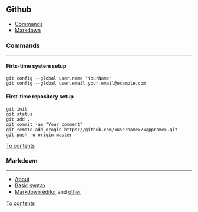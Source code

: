 ## Github


* [Commands](#commands)
* [Markdown](#markdown)

### Commands

---

#### Firts-time system setup

```
git config --global user.name "YourName"
git config --global user.email your.email@example.com
```

#### First-time repository setup

```
git init
git status
git add .
git commit -am "Your comment"
git remote add orogin https://github.com/<username>/<appname>.git
git push -u origin master
```

[To contents](#github)

### Markdown

---

* [About](https://help.github.com/articles/about-writing-and-formatting-on-github/)
* [Basic syntax](https://help.github.com/articles/basic-writing-and-formatting-syntax/)
* [Markdown editor](https://stackedit.io/editor) and [other](https://jbt.github.io/markdown-editor/)

[To contents](#github)
